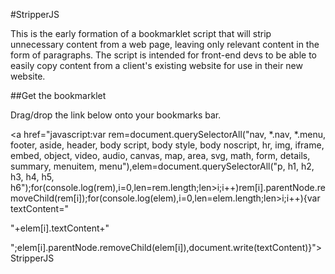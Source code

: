 #StripperJS

This is the early formation of a bookmarklet script that will strip unnecessary content from a web page, leaving only relevant content in the form of paragraphs. The script is intended for front-end devs to be able to easily copy content from a client's existing website for use in their new website.

##Get the bookmarklet

Drag/drop the link below onto your bookmarks bar.

<a href="javascript:var rem=document.querySelectorAll("nav, *.nav, *.menu, footer, aside, header, body script, body style, body noscript, hr, img, iframe, embed, object, video, audio, canvas, map, area, svg, math, form, details, summary, menuitem, menu"),elem=document.querySelectorAll("p, h1, h2, h3, h4, h5, h6");for(console.log(rem),i=0,len=rem.length;len>i;i++)rem[i].parentNode.removeChild(rem[i]);for(console.log(elem),i=0,len=elem.length;len>i;i++){var textContent="<p>"+elem[i].textContent+"</p>";elem[i].parentNode.removeChild(elem[i]),document.write(textContent)}">StripperJS</a>